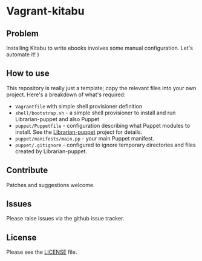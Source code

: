 # Vagrant-kitabu

## Problem
Installing Kitabu to write ebooks involves some manual configuration. Let's automate it! )


## How to use

This repository is really just a template; copy the relevant files into your
own project. Here's a breakdown of what's required:

* `Vagrantfile` with simple shell provisioner definition
* `shell/bootstrap.sh` - a simple shell provisioner to install and run Librarian-puppet and also Puppet
* `puppet/Puppetfile` - configuration describing what Puppet modules to install. See the
[Librarian-puppet](https://github.com/rodjek/librarian-puppet) project for details.
* `puppet/manifests/main.pp` - your main Puppet manifest.
* `puppet/.gitignore` - configured to ignore temporary directories and files created by Librarian-puppet.

## Contribute

Patches and suggestions welcome.

## Issues

Please raise issues via the github issue tracker.

## License

Please see the [LICENSE](https://github.com/mindreframer/vagrant-kitabu/blob/master/LICENSE)
file.


[Vagrant]: http://vagrantup.com
[Puppet]: http://puppetlabs.com
